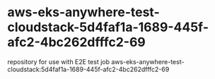 # aws-eks-anywhere-test-cloudstack-5d4faf1a-1689-445f-afc2-4bc262dfffc2-69
repository for use with E2E test job aws-eks-anywhere-test-cloudstack:5d4faf1a-1689-445f-afc2-4bc262dfffc2-69
